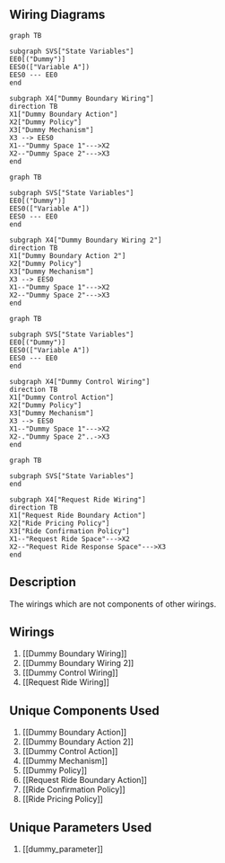 ## Wiring Diagrams

```mermaid
graph TB

subgraph SVS["State Variables"]
EE0[("Dummy")]
EES0(["Variable A"])
EES0 --- EE0
end

subgraph X4["Dummy Boundary Wiring"]
direction TB
X1["Dummy Boundary Action"]
X2["Dummy Policy"]
X3["Dummy Mechanism"]
X3 --> EES0
X1--"Dummy Space 1"--->X2
X2--"Dummy Space 2"--->X3
end
```

```mermaid
graph TB

subgraph SVS["State Variables"]
EE0[("Dummy")]
EES0(["Variable A"])
EES0 --- EE0
end

subgraph X4["Dummy Boundary Wiring 2"]
direction TB
X1["Dummy Boundary Action 2"]
X2["Dummy Policy"]
X3["Dummy Mechanism"]
X3 --> EES0
X1--"Dummy Space 1"--->X2
X2--"Dummy Space 2"--->X3
end
```

```mermaid
graph TB

subgraph SVS["State Variables"]
EE0[("Dummy")]
EES0(["Variable A"])
EES0 --- EE0
end

subgraph X4["Dummy Control Wiring"]
direction TB
X1["Dummy Control Action"]
X2["Dummy Policy"]
X3["Dummy Mechanism"]
X3 --> EES0
X1--"Dummy Space 1"--->X2
X2-."Dummy Space 2"..->X3
end
```

```mermaid
graph TB

subgraph SVS["State Variables"]
end

subgraph X4["Request Ride Wiring"]
direction TB
X1["Request Ride Boundary Action"]
X2["Ride Pricing Policy"]
X3["Ride Confirmation Policy"]
X1--"Request Ride Space"--->X2
X2--"Request Ride Response Space"--->X3
end
```

## Description

The wirings which are not components of other wirings.
## Wirings
1. [[Dummy Boundary Wiring]]
2. [[Dummy Boundary Wiring 2]]
3. [[Dummy Control Wiring]]
4. [[Request Ride Wiring]]

## Unique Components Used
1. [[Dummy Boundary Action]]
2. [[Dummy Boundary Action 2]]
3. [[Dummy Control Action]]
4. [[Dummy Mechanism]]
5. [[Dummy Policy]]
6. [[Request Ride Boundary Action]]
7. [[Ride Confirmation Policy]]
8. [[Ride Pricing Policy]]

## Unique Parameters Used
1. [[dummy_parameter]]

